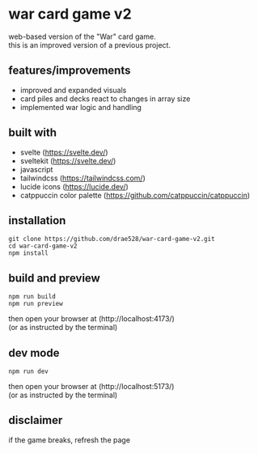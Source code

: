 # war card game v2

web-based version of the "War" card game.
<br>this is an improved version of a previous project.

## features/improvements

- improved and expanded visuals
- card piles and decks react to changes in array size
- implemented war logic and handling

## built with

- svelte (https://svelte.dev/)
- sveltekit (https://svelte.dev/)
- javascript
- tailwindcss (https://tailwindcss.com/)
- lucide icons (https://lucide.dev/)
- catppuccin color palette (https://github.com/catppuccin/catppuccin)

## installation

    git clone https://github.com/drae528/war-card-game-v2.git
    cd war-card-game-v2
    npm install

## build and preview

    npm run build
    npm run preview

then open your browser at (http://localhost:4173/)
<br>(or as instructed by the terminal)

## dev mode

    npm run dev

then open your browser at (http://localhost:5173/)
<br>(or as instructed by the terminal)

## disclaimer

if the game breaks, refresh the page
